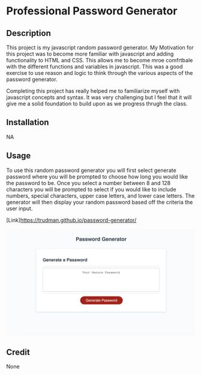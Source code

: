 # Professional Password Generator

## Description

This project is my javascript random password generator. My Motivation for this project was to become more familiar with javascript and adding functionality to HTML and CSS. This allows me to become mroe comfrtbale with the different functions and variables in javascript. This was a good exercise to use reason and logic to think through the various aspects of the password generator.

Completing this project has really helped me to familiarize myself with javascript concepts and syntax. It was very challenging but I feel that it will give me a solid foundation to build upon as we progress thrugh the class.

## Installation

NA

## Usage

To use this random password generator you will first select generate password where you will be prompted to choose how long you would like the password to be. Once you select a number between 8 and 128 characters you will be prompted to select if you would like to include numbers, special characters, upper case letters, and lower case letters. The generator will then display your random password based off the criteria the user input.

[Link]https://trudman.github.io/password-generator/

![Screenshot](assets/images/Screenshot%202022-11-10%20at%2010.28.02%20AM.png)

## Credit

None
